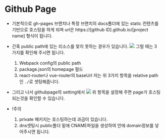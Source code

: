 Github Page
===

- 기본적으로 gh-pages 브랜치나 특정 브랜치의 docs폴더에 있는
  static 컨텐츠를 기반으로 호스팅을 하게 되며
  url은 https://[github ID].github.io/[project name] 형식이 됩니다.
  
- 간혹 public path에 있는 리소스를 찾지 못하는 경우가 있습니다.
  ![](https://i.imgur.com/qBXnghA.png)
  그럴 때는 3가지를 확인해 주시면 됩니다.
  1. Webpack config의 public path
  2. package.json의 homepage 필드
  3. react-router나 vue-router의 baseUrl
  저는 위 3가지 항목을 relative path인 `./`로 셋팅해줍니다.

- 그리고 나서 githubpage의 setting에서
  ![](https://i.imgur.com/GdV2TaJ.png)
  위 항목을 설정해 주면 page가 호스팅되는것을 확인할 수 있습니다.
  
- !주의
  1. private 패키지는 호스팅하는데 과금이 있습니다.
  2. dns셋팅시 public폴더 밑에 CNAME파일을 생성하여 안에 domain정보를 넣어주시면 됩니다.
